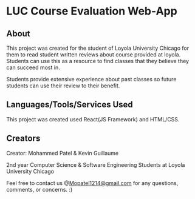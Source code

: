 # LUC Course Evaluation Web-App


## About
This project was created for the student of Loyola University Chicago for them to read student written reviews about course provided at loyola. Students can use this as a resource to find classes that they believe they can succeed most in. 

Students provide extensive experience about past classes so future students can use their review to their benefit. 


## Languages/Tools/Services Used
This project was created used React(JS Framework) and HTML/CSS.


## Creators
Creator: Mohammed Patel & Kevin Guillaume

2nd year Computer Science & Software Engineering Students at Loyola University Chicago

Feel free to contact us @Mopatel1214@gmail.com for any questions, comments, or concerns. :)

